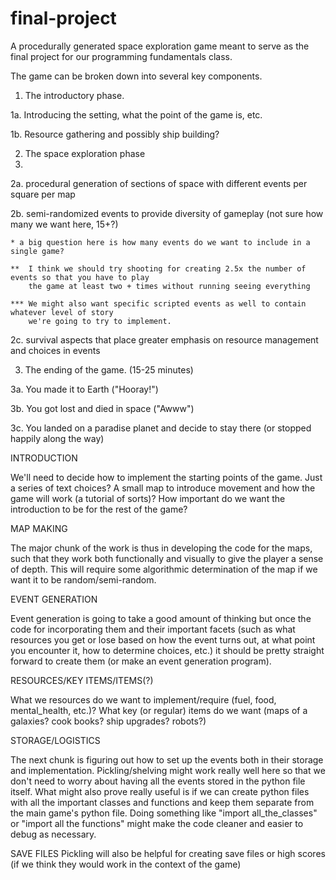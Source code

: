# final-project
A procedurally generated space exploration game meant to serve as the final project for our programming fundamentals class.

The game can be broken down into several key components. 

1. The introductory phase.

  1a. Introducing the setting, what the point of the game is, etc. 
  
  1b. Resource gathering and possibly ship building? 
  
2. The space exploration phase
3. 
  2a. procedural generation of sections of space with different events per square per map

  2b. semi-randomized events to provide diversity of gameplay (not sure how many we want here, 15+?)
  
    * a big question here is how many events do we want to include in a single game? 
    
    **  I think we should try shooting for creating 2.5x the number of events so that you have to play
        the game at least two + times without running seeing everything 
        
    *** We might also want specific scripted events as well to contain whatever level of story 
        we're going to try to implement. 
        
  2c. survival aspects that place greater emphasis on resource management and choices in events
  
3. The ending of the game. (15-25 minutes)

  3a. You made it to Earth ("Hooray!")
  
  3b. You got lost and died in space ("Awww")
  
  3c. You landed on a paradise planet and decide to stay there (or stopped happily along the way)
  
  
INTRODUCTION

We'll need to decide how to implement the starting points of the game. 
  Just a series of text choices? 
  A small map to introduce movement and how the game will work (a tutorial of sorts)?
  How important do we want the introduction to be for the rest of the game? 

MAP MAKING

The major chunk of the work is thus in developing the code for the maps, such that they work both functionally
and visually to give the player a sense of depth. This will require some algorithmic determination of the map
if we want it to be random/semi-random. 

EVENT GENERATION

Event generation is going to take a good amount of thinking but once the code for incorporating them and their important facets
(such as what resources you get or lose based on how the event turns out, at what point you encounter it, how to determine choices, 
etc.) it should be pretty straight forward to create them (or make an event generation program). 
  
RESOURCES/KEY ITEMS/ITEMS(?)

What we resources do we want to implement/require (fuel, food, mental_health, etc.)?
What key (or regular) items do we want (maps of a galaxies? cook books? ship upgrades? robots?)

STORAGE/LOGISTICS

The next chunk is figuring out how to set up the events both in their storage and implementation. Pickling/shelving 
might work really well here so that we don't need to worry about having all the events stored in the python file itself. 
What might also prove really useful is if we can create python files with all the important classes and functions and keep 
them separate from the main game's python file. Doing something like "import all_the_classes" or "import all the functions"
might make the code cleaner and easier to debug as necessary. 

SAVE FILES
Pickling will also be helpful for creating save files or high scores (if we think they would work in the context of the game)



